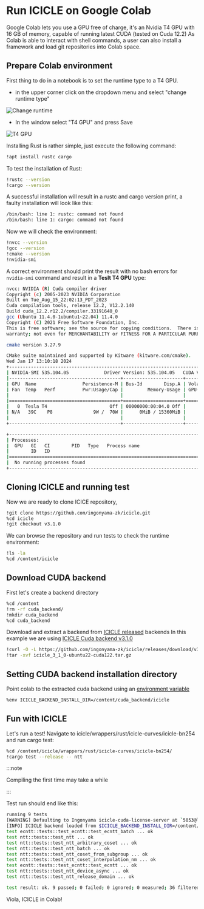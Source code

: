 # Run ICICLE on Google Colab

Google Colab lets you use a GPU free of charge, it's an Nvidia T4 GPU with 16 GB of memory, capable of running latest CUDA (tested on Cuda 12.2)
As Colab is able to interact with shell commands, a user can also install a framework and load git repositories into Colab space.

## Prepare Colab environment

First thing to do in a notebook is to set the runtime type to a T4 GPU.

- in the upper corner click on the dropdown menu and select "change runtime type"

![Change runtime](/img/colab_change_runtime.png)

- In the window select "T4 GPU" and press Save

![T4 GPU](/img/t4_gpu.png)

Installing Rust is rather simple, just execute the following command:

```sh
!apt install rustc cargo
```

To test the installation of Rust:

```sh
!rustc --version
!cargo --version
```

A successful installation will result in a rustc and cargo version print, a faulty installation will look like this:

```sh
/bin/bash: line 1: rustc: command not found
/bin/bash: line 1: cargo: command not found
```

Now we will check the environment:

```sh
!nvcc --version
!gcc --version
!cmake --version
!nvidia-smi
```

A correct environment should print the result with no bash errors for `nvidia-smi` command and result in a **Teslt T4 GPU** type:

```sh
nvcc: NVIDIA (R) Cuda compiler driver
Copyright (c) 2005-2023 NVIDIA Corporation
Built on Tue_Aug_15_22:02:13_PDT_2023
Cuda compilation tools, release 12.2, V12.2.140
Build cuda_12.2.r12.2/compiler.33191640_0
gcc (Ubuntu 11.4.0-1ubuntu1~22.04) 11.4.0
Copyright (C) 2021 Free Software Foundation, Inc.
This is free software; see the source for copying conditions.  There is NO
warranty; not even for MERCHANTABILITY or FITNESS FOR A PARTICULAR PURPOSE.

cmake version 3.27.9

CMake suite maintained and supported by Kitware (kitware.com/cmake).
Wed Jan 17 13:10:18 2024
+---------------------------------------------------------------------------------------+
| NVIDIA-SMI 535.104.05             Driver Version: 535.104.05   CUDA Version: 12.2     |
|-----------------------------------------+----------------------+----------------------+
| GPU  Name                 Persistence-M | Bus-Id        Disp.A | Volatile Uncorr. ECC |
| Fan  Temp   Perf          Pwr:Usage/Cap |         Memory-Usage | GPU-Util  Compute M. |
|                                         |                      |               MIG M. |
|=========================================+======================+======================|
|   0  Tesla T4                       Off | 00000000:00:04.0 Off |                    0 |
| N/A   39C    P8               9W /  70W |      0MiB / 15360MiB |      0%      Default |
|                                         |                      |                  N/A |
+-----------------------------------------+----------------------+----------------------+

+---------------------------------------------------------------------------------------+
| Processes:                                                                            |
|  GPU   GI   CI        PID   Type   Process name                            GPU Memory |
|        ID   ID                                                             Usage      |
|=======================================================================================|
|  No running processes found                                                           |
+---------------------------------------------------------------------------------------+
```

## Cloning ICICLE and running test

Now we are ready to clone ICICE repository,

```sh
!git clone https://github.com/ingonyama-zk/icicle.git
%cd icicle
!git checkout v3.1.0
```

We can browse the repository and run tests to check the runtime environment:

```sh
!ls -la
%cd /content/icicle
```

## Download CUDA backend

First let's create a backend directory

```sh
%cd /content
!rm -rf cuda_backend/
!mkdir cuda_backend
%cd cuda_backend
```

Download and extract a backend from [ICICLE released](https://github.com/ingonyama-zk/icicle/releases) backends
In this example we are using [ICICLE Cuda backend v3.1.0](https://github.com/ingonyama-zk/icicle/releases/download/v3.1.0/icicle_3_1_0-ubuntu22-cuda122.tar.gz)

```sh
!curl -O -L https://github.com/ingonyama-zk/icicle/releases/download/v3.1.0/icicle_3_1_0-ubuntu22-cuda122.tar.gz
!tar -xvf icicle_3_1_0-ubuntu22-cuda122.tar.gz
```

## Setting CUDA backend installation directory
Point colab to the extracted cuda backend using an [environment variable](https://github.com/ingonyama-zk/icicle/blob/f638e9d3056d2a5d6271a67ba4f63973a2ba2c1a/docs/docs/icicle/getting_started.md#backend-loading)

```sh
%env ICICLE_BACKEND_INSTALL_DIR=/content/cuda_backend/icicle
```

## Fun with ICICLE

Let's run a test!
Navigate to icicle/wrappers/rust/icicle-curves/icicle-bn254 and run cargo test:

```sh
%cd /content/icicle/wrappers/rust/icicle-curves/icicle-bn254/
!cargo test --release -- ntt
```

:::note

Compiling the first time may take a while

:::

Test run should end like this:

```sh
running 9 tests
[WARNING] Defaulting to Ingonyama icicle-cuda-license-server at `5053@license.icicle.ingonyama.com`. For more information about icicle-cuda-license, please contact support@ingonyama.com.
[INFO] ICICLE backend loaded from $ICICLE_BACKEND_INSTALL_DIR=/content/cuda_backend/icicle
test ecntt::tests::test_ecntt::test_ecntt_batch ... ok
test ntt::tests::test_ntt ... ok
test ntt::tests::test_ntt_arbitrary_coset ... ok
test ntt::tests::test_ntt_batch ... ok
test ntt::tests::test_ntt_coset_from_subgroup ... ok
test ntt::tests::test_ntt_coset_interpolation_nm ... ok
test ecntt::tests::test_ecntt::test_ecntt ... ok
test ntt::tests::test_ntt_device_async ... ok
test ntt::tests::test_ntt_release_domain ... ok

test result: ok. 9 passed; 0 failed; 0 ignored; 0 measured; 36 filtered out; finished in 42.71s
```

Viola, ICICLE in Colab!
